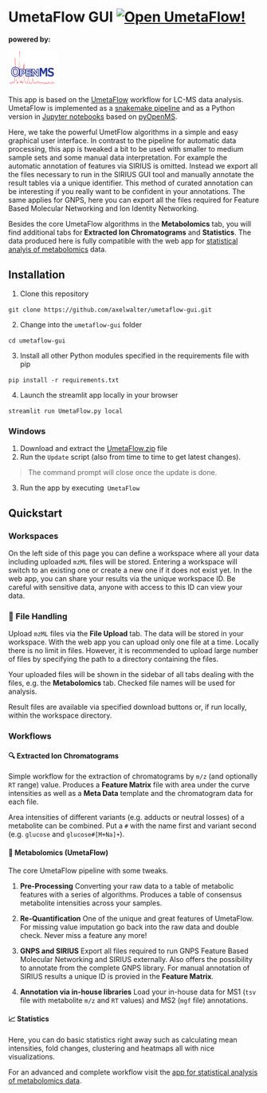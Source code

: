# UmetaFlow GUI [![Open UmetaFlow!](https://static.streamlit.io/badges/streamlit_badge_black_white.svg)](https://axelwalter-umetaflow-gui-umetaflow-pdiomd.streamlit.app/)
**powered by:**

<img src="resources/OpenMS.png" width=20%>

This app is based on the [UmetaFlow](https://chemrxiv.org/engage/chemrxiv/article-details/634fb68fdfbd2b6abc5c5fcd) workflow for LC-MS data analysis. UmetaFlow is implemented as a [snakemake pipeline](https://github.com/NBChub/snakemake-UmetaFlow) and as a Python version in [Jupyter notebooks](https://github.com/eeko-kon/pyOpenMS_UmetaFlow) based on [pyOpenMS](https://pyopenms.readthedocs.io/en/latest/index.html).

Here, we take the powerful UmetFlow algorithms in a simple and easy graphical user interface. In contrast to the pipeline for automatic data processing,
this app is tweaked a bit to be used with smaller to medium sample sets and some manual data interpretation. For example the automatic annotation of features via SIRIUS is omitted.
Instead we export all the files necessary to run in the SIRIUS GUI tool and manually annotate the result tables via a unique identifier. This method of curated annotation can be interesting if you really want to be confident in your annotations.
The same applies for GNPS, here you can export all the files required for Feature Based Molecular Networking and Ion Identity Networking.

Besides the core UmetaFlow algorithms in the **Metabolomics** tab, you will find additional tabs for **Extracted Ion Chromatograms** and **Statistics**. The data produced here is fully compatible with the web app for [statistical analyis of metabolomics](https://github.com/axelwalter/streamlit-metabolomics-statistics) data.

## Installation
1. Clone this repository

`git clone https://github.com/axelwalter/umetaflow-gui.git`

2. Change into the `umetaflow-gui` folder

`cd umetaflow-gui`

3. Install all other Python modules specified in the requirements file with pip

`pip install -r requirements.txt`

4. Launch the streamlit app locally in your browser

`streamlit run UmetaFlow.py local`

### Windows
1. Download and extract the [UmetaFlow.zip](https://github.com/axelwalter/umetaflow-gui/releases/download/v1.0.0/UmetaFlow.zip) file
2. Run the `Update` script (also from time to time to get latest changes).
> The command prompt will close once the update is done.
3. Run the app by executing` UmetaFlow`

## Quickstart

### Workspaces
On the left side of this page you can define a workspace where all your data including uploaded `mzML` files will be stored. Entering a workspace will switch to an existing one or create a new one if it does not exist yet. In the web app, you can share your results via the unique workspace ID. Be careful with sensitive data, anyone with access to this ID can view your data.

### 📁 File Handling
Upload `mzML` files via the **File Upload** tab. The data will be stored in your workspace. With the web app you can upload only one file at a time.
Locally there is no limit in files. However, it is recommended to upload large number of files by specifying the path to a directory containing the files.

Your uploaded files will be shown in the sidebar of all tabs dealing with the files, e.g. the **Metabolomics** tab. Checked file names will be used for analysis.

Result files are available via specified download buttons or, if run locally, within the workspace directory.
### Workflows

#### 🔍 Extracted Ion Chromatograms

Simple workflow for the extraction of chromatograms by `m/z` (and optionally `RT` range) value. Produces a **Feature Matrix** file with area under the curve intensities as well as a **Meta Data** template and the chromatogram data for each file.

Area intensities of different variants (e.g. adducts or neutral losses) of a metabolite can be combined. Put a `#` with the name first and variant second (e.g. `glucose` and `glucose#[M+Na]+`).  

#### 🧪 Metabolomics (UmetaFlow)

The core UmetaFlow pipeline with some tweaks.

1. **Pre-Processing**
Converting your raw data to a table of metabolic features with a series of algorithms. Produces a table of consensus metabolite intensities across your samples.

2. **Re-Quantification**
One of the unique and great features of UmetaFlow. For missing value imputation go back into the raw data and double check. Never miss a feature any more! 

3. **GNPS and SIRIUS**
Export all files required to run GNPS Feature Based Molecular Networking and SIRIUS externally. Also offers the possibility to annotate from the complete GNPS library. For manual annotation of SIRIUS results a unique ID is provied in the **Feature Matrix**.

4. **Annotation via in-house libraries**
Load your in-house data for MS1 (`tsv` file with metabolite `m/z` and `RT` values) and MS2 (`mgf` file) annotations.

#### 📈 Statistics
Here, you can do basic statistics right away such as calculating mean intensities, fold changes, clustering and heatmaps all with nice visualizations.

For an advanced and complete workflow visit the [app for statistical analysis of metabolomics data](https://axelwalter-streamlit-metabol-statistics-for-metabolomics-3ornhb.streamlit.app/).

